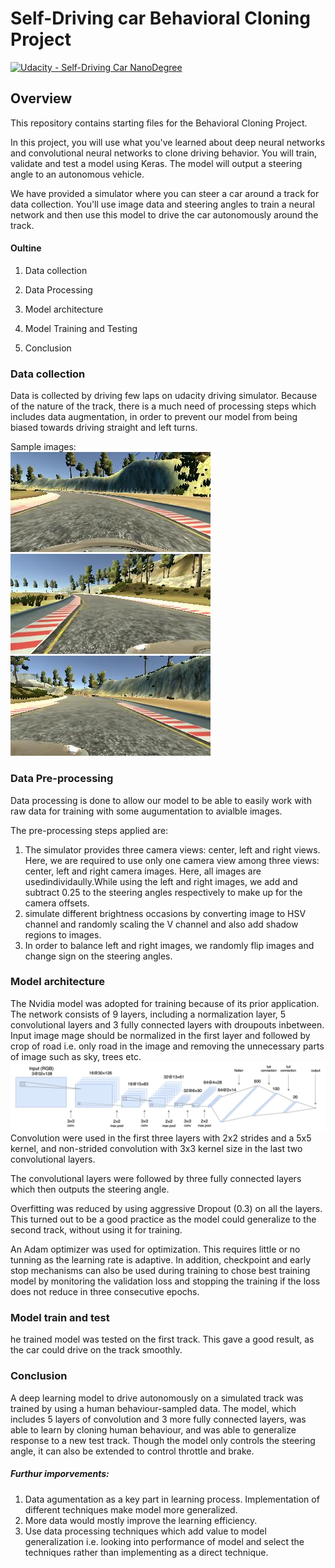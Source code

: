 # Self-Driving car Behavioral Cloning Project

[![Udacity - Self-Driving Car NanoDegree](https://s3.amazonaws.com/udacity-sdc/github/shield-carnd.svg)](http://www.udacity.com/drive)

Overview
---
This repository contains starting files for the Behavioral Cloning Project.

In this project, you will use what you've learned about deep neural networks and convolutional neural networks to clone driving behavior. You will train, validate and test a model using Keras. The model will output a steering angle to an autonomous vehicle.

We have provided a simulator where you can steer a car around a track for data collection. You'll use image data and steering angles to train a neural network and then use this model to drive the car autonomously around the track.
#### Oultine
1. Data collection

2. Data Processing

3. Model architecture

4. Model Training and Testing

5. Conclusion

### Data collection

Data is collected by driving few laps on udacity driving simulator. Because of the nature of the track, there is a much need of processing steps which includes data augmentation, in order to prevent our model from being biased towards driving straight and left turns.<br/>

Sample images:<br/>
![center](images/center.jpg)<br/>
![left](images/left.jpg)<br/>
![right](images/right.jpg)<br/>

### Data Pre-processing

Data processing is done to allow our model to be able to easily work with raw data for training with some augumentation to avialble images.

The pre-processing steps applied are:

1)  The simulator provides three camera views: center, left and right views. Here, we are required to use only one camera view among three views: center, left and right camera images. Here, all images are usedindividaully.While using the left and right images, we add and subtract 0.25 to the steering angles respectively to make up for the camera offsets.
2) simulate different brightness occasions by converting image to HSV channel and randomly scaling the V channel and also add shadow regions to images.
3) In order to balance left and right images, we randomly flip images and change sign on the steering angles.

### Model architecture

The Nvidia model was adopted for training because of its prior application. The network consists of 9 layers, including a normalization layer, 5 convolutional layers and 3 fully connected layers with droupouts inbetween.
Input image mage should be normalized in the first layer and followed by crop of road i.e. only road in the image and removing the unnecessary parts of image such as sky, trees etc.<br/>
![nvidia](images/nvidia.png)<br/>
Convolution were used in the first three layers with 2x2 strides and a 5x5 kernel, and non-strided convolution with 3x3 kernel size in the last two convolutional layers.<br/>

The convolutional layers were followed by three fully connected layers which then outputs the steering angle.<br/>

Overfitting was reduced by using aggressive Dropout (0.3) on all the layers. This turned out to be a good practice as the model could generalize to the second track, without using it for training.<br/>

An Adam optimizer was used for optimization. This requires little or no tunning as the learning rate is adaptive. In addition, checkpoint and early stop mechanisms can also be used during training to chose best training model by monitoring the validation loss and stopping the training if the loss does not reduce in three consecutive epochs.<br/>

### Model train and test
he trained model was tested on the first track. This gave a good result, as the car could drive on the track smoothly.

### Conclusion
A deep learning model to drive autonomously on a simulated track was trained by using a human behaviour-sampled data. The model, which includes 5 layers of convolution and 3 more fully connected layers, was able to learn by cloning human behaviour, and was able to generalize response to a new test track. Though the model only controls the steering angle, it can also be extended to control throttle and brake.

##### Furthur imporvements:
1) Data agumentation as a key part in learning process. Implementation of different techniques make model more generalized.
2) More data would mostly improve the learning efficiency.
3) Use data processing techniques which add value to model generalization i.e. looking into performance of model and select the techniques rather than implementing as a direct technique.

